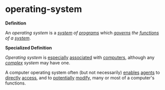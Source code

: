 # operating-system

**Definition**

An _operating system_ is a [_system_](https://github.com/gcassel/Modular-Organization-Terminology/blob/master/terms/system.md) _of_ [_programs_](https://github.com/gcassel/Modular-Organization-Terminology/blob/master/terms/program.md) which [_governs_](https://github.com/gcassel/Modular-Organization-Terminology/blob/master/terms/govern.md) _the_ [_functions_](https://github.com/gcassel/Modular-Organization-Terminology/blob/master/terms/function.md) _of a_ [_system_](https://github.com/gcassel/Modular-Organization-Terminology/blob/master/terms/system.md).

**Specialized Definition**

_Operating system_ is [especially](specialize.md) [associated](associate.md) with [computers](computer.md), although any [_complex_](complex.md) _system_ may have one.

A computer operating system often (but not necessarily) [enables](https://github.com/gcassel/Modular-Organization-Terminology/blob/master/terms/enable.md) [agents](https://github.com/gcassel/Modular-Organization-Terminology/blob/master/terms/agent.md) to [directly](https://github.com/gcassel/Modular-Organization-Terminology/blob/master/terms/direct.md) [access](https://github.com/gcassel/Modular-Organization-Terminology/blob/master/terms/access.md), and to [potentially](https://github.com/gcassel/Modular-Organization-Terminology/blob/master/terms/potential.md) [modify](https://github.com/gcassel/Modular-Organization-Terminology/blob/master/terms/modify.md), many or most of a computer's functions.
